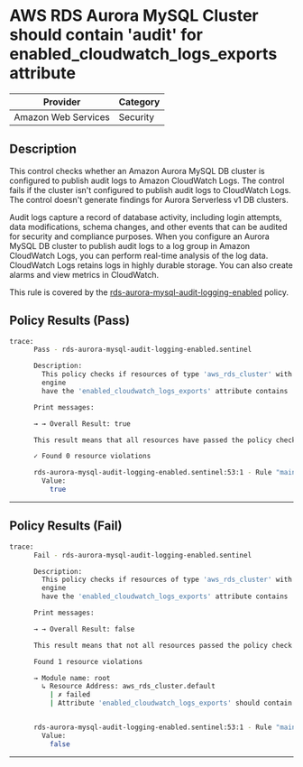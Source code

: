 # AWS RDS Aurora MySQL Cluster should contain 'audit' for enabled_cloudwatch_logs_exports attribute

| Provider            | Category  |
| ------------------- | --------  |
| Amazon Web Services |  Security |

## Description

This control checks whether an Amazon Aurora MySQL DB cluster is configured to publish audit logs to Amazon CloudWatch Logs. The control fails if the cluster isn't configured to publish audit logs to CloudWatch Logs. The control doesn't generate findings for Aurora Serverless v1 DB clusters.

Audit logs capture a record of database activity, including login attempts, data modifications, schema changes, and other events that can be audited for security and compliance purposes. When you configure an Aurora MySQL DB cluster to publish audit logs to a log group in Amazon CloudWatch Logs, you can perform real-time analysis of the log data. CloudWatch Logs retains logs in highly durable storage. You can also create alarms and view metrics in CloudWatch.

This rule is covered by the [rds-aurora-mysql-audit-logging-enabled](https://github.com/hashicorp/policy-library-NIST-Policy-Set-for-AWS-Terraform/blob/main/policies/rds/rds-aurora-mysql-audit-logging-enabled.sentinel) policy.

## Policy Results (Pass)

```bash
trace:
      Pass - rds-aurora-mysql-audit-logging-enabled.sentinel

      Description:
        This policy checks if resources of type 'aws_rds_cluster' with 'aurora-mysql'
        engine
        have the 'enabled_cloudwatch_logs_exports' attribute contains 'audit'

      Print messages:

      → → Overall Result: true

      This result means that all resources have passed the policy check for the policy rds-aurora-mysql-audit-logging-enabled.

      ✓ Found 0 resource violations

      rds-aurora-mysql-audit-logging-enabled.sentinel:53:1 - Rule "main"
        Value:
          true
```

---

## Policy Results (Fail)

```bash
trace:
      Fail - rds-aurora-mysql-audit-logging-enabled.sentinel

      Description:
        This policy checks if resources of type 'aws_rds_cluster' with 'aurora-mysql'
        engine
        have the 'enabled_cloudwatch_logs_exports' attribute contains 'audit'

      Print messages:

      → → Overall Result: false

      This result means that not all resources passed the policy check and the protected behavior is not allowed for the policy rds-aurora-mysql-audit-logging-enabled.

      Found 1 resource violations

      → Module name: root
        ↳ Resource Address: aws_rds_cluster.default
          | ✗ failed
          | Attribute 'enabled_cloudwatch_logs_exports' should contain 'audit' for AWS RDS Aurora MySQL Cluster. Refer to https://docs.aws.amazon.com/securityhub/latest/userguide/rds-controls.html#rds-34 for more details.


      rds-aurora-mysql-audit-logging-enabled.sentinel:53:1 - Rule "main"
        Value:
          false
```

---
